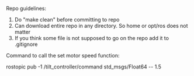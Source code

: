 ﻿Repo guidelines:



1. Do "make clean" before committing to repo
2. Can download entire repo in any directory. So home or opt/ros does not matter
3. If you think some file is not supposed to go on the repo add it to .gitignore


Command to call the set motor speed function:

rostopic pub -1 /tilt_controller/command std_msgs/Float64 -- 1.5

